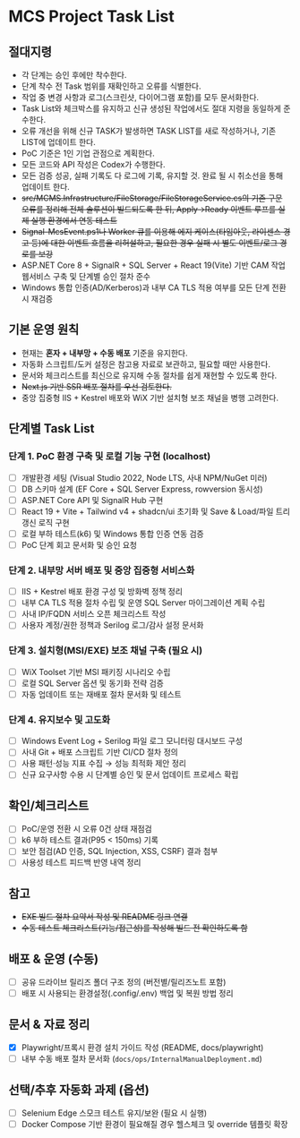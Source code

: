 # MCS Project Task List

## 절대지령
- 각 단계는 승인 후에만 착수한다.
- 단계 착수 전 Task 범위를 재확인하고 오류를 식별한다.
- 작업 중 변경 사항과 로그(스크린샷, 다이어그램 포함)를 모두 문서화한다.
- Task List와 체크박스를 유지하고 신규 생성된 작업에서도 절대 지령을 동일하게 준수한다.
- 오류 개선을 위해 신규 TASK가 발생하면 TASK LIST를 새로 작성하거나, 기존 LIST에 업데이트 한다.
- PoC 기준은 1인 기업 관점으로 계획한다.
- 모든 코드와 API 작성은 Codex가 수행한다.
- 모든 검증 성공, 실패 기록도 다 로그에 기록, 유지할 것. 완료 될 시 취소선을 통해 업데이트 한다.
- ~~src/MCMS.Infrastructure/FileStorage/FileStorageService.cs의 기존 구문 오류를 정리해 전체 솔루션이 빌드되도록 한 뒤, Apply→Ready 이벤트 루프를 실제 실행 환경에서 연동 테스트~~
- ~~Signal-McsEvent.ps1나 Worker 큐를 이용해 에지 케이스(타임아웃, 라이센스 경고 등)에 대한 이벤트 흐름을 리허설하고, 필요한 경우 실패 시 별도 이벤트/로그 경로를 보강~~
- ASP.NET Core 8 + SignalR + SQL Server + React 19(Vite) 기반 CAM 작업 웹서비스 구축 및 단계별 승인 절차 준수
- Windows 통합 인증(AD/Kerberos)과 내부 CA TLS 적용 여부를 모든 단계 전환 시 재검증

## 기본 운영 원칙
- 현재는 **혼자 + 내부망 + 수동 배포** 기준을 유지한다.
- 자동화 스크립트/도커 설정은 참고용 자료로 보관하고, 필요할 때만 사용한다.
- 문서와 체크리스트를 최신으로 유지해 수동 절차를 쉽게 재현할 수 있도록 한다.
- ~~Next.js 기반 SSR 배포 절차를 우선 검토한다.~~
- 중앙 집중형 IIS + Kestrel 배포와 WiX 기반 설치형 보조 채널을 병행 고려한다.

## 단계별 Task List

### 단계 1. PoC 환경 구축 및 로컬 기능 구현 (localhost)
- [ ] 개발환경 세팅 (Visual Studio 2022, Node LTS, 사내 NPM/NuGet 미러)
- [ ] DB 스키마 설계 (EF Core + SQL Server Express, rowversion 동시성)
- [ ] ASP.NET Core API 및 SignalR Hub 구현
- [ ] React 19 + Vite + Tailwind v4 + shadcn/ui 초기화 및 Save & Load/파일 트리 갱신 로직 구현
- [ ] 로컬 부하 테스트(k6) 및 Windows 통합 인증 연동 검증
- [ ] PoC 단계 회고 문서화 및 승인 요청

### 단계 2. 내부망 서버 배포 및 중앙 집중형 서비스화
- [ ] IIS + Kestrel 배포 환경 구성 및 방화벽 정책 정리
- [ ] 내부 CA TLS 적용 절차 수립 및 운영 SQL Server 마이그레이션 계획 수립
- [ ] 사내 IP/FQDN 서비스 오픈 체크리스트 작성
- [ ] 사용자 계정/권한 정책과 Serilog 로그/감사 설정 문서화

### 단계 3. 설치형(MSI/EXE) 보조 채널 구축 (필요 시)
- [ ] WiX Toolset 기반 MSI 패키징 시나리오 수립
- [ ] 로컬 SQL Server 옵션 및 동기화 전략 검증
- [ ] 자동 업데이트 또는 재배포 절차 문서화 및 테스트

### 단계 4. 유지보수 및 고도화
- [ ] Windows Event Log + Serilog 파일 로그 모니터링 대시보드 구성
- [ ] 사내 Git + 배포 스크립트 기반 CI/CD 절차 정의
- [ ] 사용 패턴·성능 지표 수집 → 성능 최적화 제안 정리
- [ ] 신규 요구사항 수용 시 단계별 승인 및 문서 업데이트 프로세스 확립

## 확인/체크리스트
- [ ] PoC/운영 전환 시 오류 0건 상태 재점검
- [ ] k6 부하 테스트 결과(P95 < 150ms) 기록
- [ ] 보안 점검(AD 인증, SQL Injection, XSS, CSRF) 결과 첨부
- [ ] 사용성 테스트 피드백 반영 내역 정리

## 참고
- ~~EXE 빌드 절차 요약서 작성 및 README 링크 연결~~
- ~~수동 테스트 체크리스트(기능/접근성)를 작성해 빌드 전 확인하도록 함~~

## 배포 & 운영 (수동)
- [ ] 공유 드라이브 릴리즈 폴더 구조 정의 (버전별/릴리즈노트 포함)
- [ ] 배포 시 사용되는 환경설정(.config/.env) 백업 및 복원 방법 정리

## 문서 & 자료 정리
- [x] Playwright/프록시 환경 설치 가이드 작성 (README, docs/playwright)
- [ ] 내부 수동 배포 절차 문서화 (`docs/ops/InternalManualDeployment.md`)

## 선택/추후 자동화 과제 (옵션)
- [ ] Selenium Edge 스모크 테스트 유지/보완 (필요 시 실행)
- [ ] Docker Compose 기반 환경이 필요해질 경우 헬스체크 및 override 템플릿 확장
